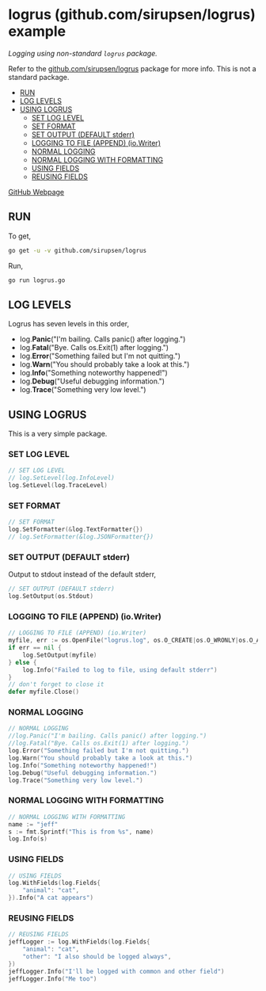 # logrus (github.com/sirupsen/logrus) example

_Logging using non-standard `logrus` package._

Refer to the
[github.com/sirupsen/logrus](https://github.com/sirupsen/logrus)
package for more info.  This is not a standard package.

* [RUN](https://github.com/JeffDeCola/my-go-examples/tree/master/packages/logrus#run)
* [LOG LEVELS](https://github.com/JeffDeCola/my-go-examples/tree/master/packages/logrus#log-levels)
* [USING LOGRUS](https://github.com/JeffDeCola/my-go-examples/tree/master/packages/logrus#using-logrus)
  * [SET LOG LEVEL](https://github.com/JeffDeCola/my-go-examples/tree/master/packages/logrus#set-log-level)
  * [SET FORMAT](https://github.com/JeffDeCola/my-go-examples/tree/master/packages/logrus#set-format)
  * [SET OUTPUT (DEFAULT stderr)](https://github.com/JeffDeCola/my-go-examples/tree/master/packages/logrus#set-output-default-stderr)
  * [LOGGING TO FILE (APPEND) (io.Writer)](https://github.com/JeffDeCola/my-go-examples/tree/master/packages/logrus#logging-to-file-append-iowriter)
  * [NORMAL LOGGING](https://github.com/JeffDeCola/my-go-examples/tree/master/packages/logrus#normal-logging)
  * [NORMAL LOGGING WITH FORMATTING](https://github.com/JeffDeCola/my-go-examples/tree/master/packages/logrus#normal-logging-with-formatting)
  * [USING FIELDS](https://github.com/JeffDeCola/my-go-examples/tree/master/packages/logrus#using-fields)
  * [REUSING FIELDS](https://github.com/JeffDeCola/my-go-examples/tree/master/packages/logrus#reusing-fields)
  
[GitHub Webpage](https://jeffdecola.github.io/my-go-examples/)

## RUN

To get,

```bash
go get -u -v github.com/sirupsen/logrus
```

Run,

```bash
go run logrus.go
```

## LOG LEVELS

Logrus has seven levels in this order,

* log.**Panic**("I'm bailing. Calls panic() after logging.")
* log.**Fatal**("Bye. Calls os.Exit(1) after logging.")  
* log.**Error**("Something failed but I'm not quitting.")
* log.**Warn**("You should probably take a look at this.")
* log.**Info**("Something noteworthy happened!")
* log.**Debug**("Useful debugging information.")
* log.**Trace**("Something very low level.")

## USING LOGRUS

This is a very simple package.

### SET LOG LEVEL

```go
// SET LOG LEVEL
// log.SetLevel(log.InfoLevel)
log.SetLevel(log.TraceLevel)
```

### SET FORMAT

```go
// SET FORMAT
log.SetFormatter(&log.TextFormatter{})
// log.SetFormatter(&log.JSONFormatter{})
```

### SET OUTPUT (DEFAULT stderr)

Output to stdout instead of the default stderr,
  
```go
// SET OUTPUT (DEFAULT stderr)
log.SetOutput(os.Stdout)
```

### LOGGING TO FILE (APPEND) (io.Writer)

```go
// LOGGING TO FILE (APPEND) (io.Writer)
myfile, err := os.OpenFile("logrus.log", os.O_CREATE|os.O_WRONLY|os.O_APPEND, 0666)
if err == nil {
    log.SetOutput(myfile)
} else {
    log.Info("Failed to log to file, using default stderr")
}
// don't forget to close it
defer myfile.Close()
```

### NORMAL LOGGING

```go
// NORMAL LOGGING
//log.Panic("I'm bailing. Calls panic() after logging.")
//log.Fatal("Bye. Calls os.Exit(1) after logging.")
log.Error("Something failed but I'm not quitting.")
log.Warn("You should probably take a look at this.")
log.Info("Something noteworthy happened!")
log.Debug("Useful debugging information.")
log.Trace("Something very low level.")
```

### NORMAL LOGGING WITH FORMATTING

```go
// NORMAL LOGGING WITH FORMATTING
name := "jeff"
s := fmt.Sprintf("This is from %s", name)
log.Info(s)
```

### USING FIELDS

```go
// USING FIELDS
log.WithFields(log.Fields{
    "animal": "cat",
}).Info("A cat appears")
```

### REUSING FIELDS

```go
// REUSING FIELDS
jeffLogger := log.WithFields(log.Fields{
    "animal": "cat",
    "other": "I also should be logged always",
})
jeffLogger.Info("I'll be logged with common and other field")
jeffLogger.Info("Me too")
```
